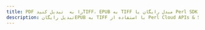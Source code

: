 ---title: PDF را به  تبدیل کنیدTIFF، EPUB به TIFF مبدل رایگان یا Perl SDKdescription: تبدیل رایگانEPUB به TIFF با استفاده از Perl Cloud APIs & SDK همچنین اسناد PDF را در Cloud ایجاد، ویرایش و رندر کنید.---